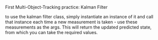 First Multi-Object-Tracking practice: Kalman Filter

to use the kalman filter class, simply instantiate an instance of it and call that instance each time a new measurement is taken - use these measurements as the args. This will return the updated predicted state, from which you can take the required values.